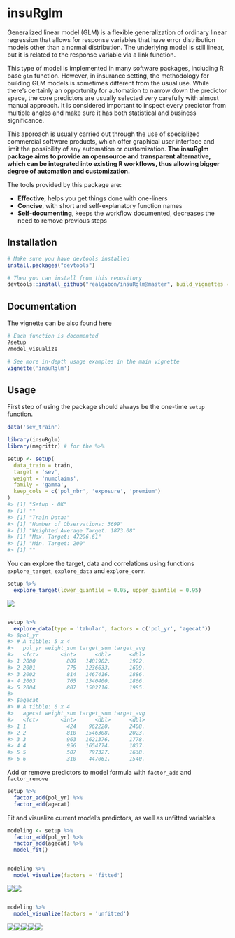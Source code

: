 
<!-- README.md is generated from README.Rmd. Please edit that file -->

# insuRglm

Generalized linear model (GLM) is a flexible generalization of ordinary
linear regression that allows for response variables that have error
distribution models other than a normal distribution. The underlying
model is still linear, but it is related to the response variable via a
link function.

This type of model is implemented in many software packages, including R
base `glm` function. However, in insurance setting, the methodology for
building GLM models is sometimes different from the usual use. While
there’s certainly an opportunity for automation to narrow down the
predictor space, the core predictors are usually selected very carefully
with almost manual approach. It is considered important to inspect every
predictor from multiple angles and make sure it has both statistical and
business significance.

This approach is usually carried out through the use of specialized
commercial software products, which offer graphical user interface and
limit the possibility of any automation or customization. **The insuRglm
package aims to provide an opensource and transparent alternative, which
can be integrated into existing R workflows, thus allowing bigger degree
of automation and customization.**

The tools provided by this package are:

  - **Effective**, helps you get things done with one-liners
  - **Concise**, with short and self-explanatory function names
  - **Self-documenting**, keeps the workflow documented, decreases the
    need to remove previous steps

## Installation

``` r
# Make sure you have devtools installed
install.packages("devtools")

# Then you can install from this repository
devtools::install_github("realgabon/insuRglm@master", build_vignettes = TRUE)
```

## Documentation

The vignette can be also found
[here](https://github.com/realgabon/insuRglm/tree/master/vignettes/insuRglm.md)

``` r
# Each function is documented
?setup
?model_visualize

# See more in-depth usage examples in the main vignette
vignette('insuRglm')
```

## Usage

First step of using the package should always be the one-time `setup`
function.

``` r
data('sev_train')

library(insuRglm)
library(magrittr) # for the %>%

setup <- setup(
  data_train = train,
  target = 'sev',
  weight = 'numclaims',
  family = 'gamma',
  keep_cols = c('pol_nbr', 'exposure', 'premium')
)
#> [1] "Setup - OK"
#> [1] ""
#> [1] "Train Data:"
#> [1] "Number of Observations: 3699"
#> [1] "Weighted Average Target: 1873.08"
#> [1] "Max. Target: 47296.61"
#> [1] "Min. Target: 200"
#> [1] ""
```

You can explore the target, data and correlations using functions
`explore_target`, `explore_data` and `explore_corr`.

``` r
setup %>% 
  explore_target(lower_quantile = 0.05, upper_quantile = 0.95)
```

![](man/figures/README-unnamed-chunk-5-1.png)<!-- -->

``` r

setup %>% 
  explore_data(type = 'tabular', factors = c('pol_yr', 'agecat'))
#> $pol_yr
#> # A tibble: 5 x 4
#>   pol_yr weight_sum target_sum target_avg
#>   <fct>       <int>      <dbl>      <dbl>
#> 1 2000          809   1481902.      1922.
#> 2 2001          775   1236633.      1699.
#> 3 2002          814   1467416.      1886.
#> 4 2003          765   1340400.      1866.
#> 5 2004          807   1502716.      1985.
#> 
#> $agecat
#> # A tibble: 6 x 4
#>   agecat weight_sum target_sum target_avg
#>   <fct>       <int>      <dbl>      <dbl>
#> 1 1             424    962220.      2408.
#> 2 2             810   1546308.      2023.
#> 3 3             963   1621376.      1778.
#> 4 4             956   1654774.      1837.
#> 5 5             507    797327.      1638.
#> 6 6             310    447061.      1540.
```

Add or remove predictors to model formula with `factor_add` and
`factor_remove`

``` r
setup %>% 
  factor_add(pol_yr) %>% 
  factor_add(agecat)
```

Fit and visualize current model’s predictors, as well as unfitted
variables

``` r
modeling <- setup %>% 
  factor_add(pol_yr) %>% 
  factor_add(agecat) %>% 
  model_fit()


modeling %>% 
  model_visualize(factors = 'fitted')
```

![](man/figures/README-unnamed-chunk-7-1.png)<!-- -->![](man/figures/README-unnamed-chunk-7-2.png)<!-- -->

``` r

modeling %>% 
  model_visualize(factors = 'unfitted')
```

![](man/figures/README-unnamed-chunk-7-3.png)<!-- -->![](man/figures/README-unnamed-chunk-7-4.png)<!-- -->![](man/figures/README-unnamed-chunk-7-5.png)<!-- -->![](man/figures/README-unnamed-chunk-7-6.png)<!-- -->![](man/figures/README-unnamed-chunk-7-7.png)<!-- -->
